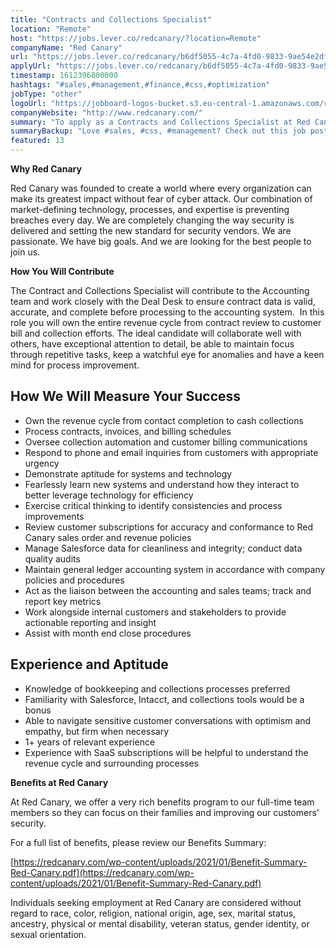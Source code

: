 ```yaml
---
title: "Contracts and Collections Specialist"
location: "Remote"
host: "https://jobs.lever.co/redcanary/?location=Remote"
companyName: "Red Canary"
url: "https://jobs.lever.co/redcanary/b6df5055-4c7a-4fd0-9833-9ae54e2df136"
applyUrl: "https://jobs.lever.co/redcanary/b6df5055-4c7a-4fd0-9833-9ae54e2df136/apply"
timestamp: 1612396800000
hashtags: "#sales,#management,#finance,#css,#optimization"
jobType: "other"
logoUrl: "https://jobboard-logos-bucket.s3.eu-central-1.amazonaws.com/red-canary"
companyWebsite: "http://www.redcanary.com/"
summary: "To apply as a Contracts and Collections Specialist at Red Canary, you preferably need to have 1+ years of relevant experience."
summaryBackup: "Love #sales, #css, #management? Check out this job post!"
featured: 13
---
```


**Why Red Canary**

Red Canary was founded to create a world where every organization can make its greatest impact without fear of cyber attack. Our combination of market-defining technology, processes, and expertise is preventing breaches every day. We are completely changing the way security is delivered and setting the new standard for security vendors. We are passionate. We have big goals. And we are looking for the best people to join us.

**How You Will Contribute**

The Contract and Collections Specialist will contribute to the Accounting team and work closely with the Deal Desk to ensure contract data is valid, accurate, and complete before processing to the accounting system.  In this role you will own the entire revenue cycle from contract review to customer bill and collection efforts. The ideal candidate will collaborate well with others, have exceptional attention to detail, be able to maintain focus through repetitive tasks, keep a watchful eye for anomalies and have a keen mind for process improvement.

## How We Will Measure Your Success

*   Own the revenue cycle from contact completion to cash collections
*   Process contracts, invoices, and billing schedules
*   Oversee collection automation and customer billing communications
*   Respond to phone and email inquiries from customers with appropriate urgency
*   Demonstrate aptitude for systems and technology
*   Fearlessly learn new systems and understand how they interact to better leverage technology for efficiency
*   Exercise critical thinking to identify consistencies and process improvements
*   Review customer subscriptions for accuracy and conformance to Red Canary sales order and revenue policies
*   Manage Salesforce data for cleanliness and integrity; conduct data quality audits
*   Maintain general ledger accounting system in accordance with company policies and procedures
*   Act as the liaison between the accounting and sales teams; track and report key metrics
*   Work alongside internal customers and stakeholders to provide actionable reporting and insight
*   Assist with month end close procedures

## Experience and Aptitude

*   Knowledge of bookkeeping and collections processes preferred
*   Familiarity with Salesforce, Intacct, and collections tools would be a bonus
*   Able to navigate sensitive customer conversations with optimism and empathy, but firm when necessary
*   1+ years of relevant experience
*   Experience with SaaS subscriptions will be helpful to understand the revenue cycle and surrounding processes

**Benefits at Red Canary**

At Red Canary, we offer a very rich benefits program to our full-time team members so they can focus on their families and improving our customers’ security. 

For a full list of benefits, please review our Benefits Summary:

[https://redcanary.com/wp-content/uploads/2021/01/Benefit-Summary-Red-Canary.pdf](https://redcanary.com/wp-content/uploads/2021/01/Benefit-Summary-Red-Canary.pdf)

Individuals seeking employment at Red Canary are considered without regard to race, color, religion, national origin, age, sex, marital status, ancestry, physical or mental disability, veteran status, gender identity, or sexual orientation.
